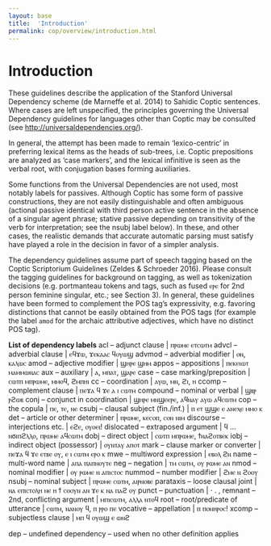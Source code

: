 ```yaml
---
layout: base
title:  'Introduction'
permalink: cop/overview/introduction.html
---
```


# Introduction

These guidelines describe the application of the Stanford Universal Dependency scheme (de Marneffe et al. 2014) to Sahidic Coptic sentences. Where cases are left unspecified, the principles governing the Universal Dependency guidelines for languages other than Coptic may be consulted (see http://universaldependencies.org/). 

In general, the attempt has been made to remain ‘lexico-centric’ in preferring lexical items as the heads of sub-trees, i.e. Coptic prepositions are analyzed as ‘case markers’, and the lexical infinitive is seen as the verbal root, with conjugation bases forming auxiliaries. 

Some functions from the Universal Dependencies are not used, most notably labels for passives. Although Coptic has some form of passive constructions, they are not easily distinguishable and often ambiguous (actional passive identical with third person active sentence in the absence of a singular agent phrase; stative passive depending on transitivity of the verb for interpretation; see the nsubj label below). In these, and other cases, the realistic demands that accurate automatic parsing must satisfy have played a role in the decision in favor of a simpler analysis.

The dependency guidelines assume part of speech tagging based on the Coptic Scriptorium Guidelines (Zeldes & Schroeder 2016). Please consult the tagging guidelines for background on tagging, as well as tokenization decisions (e.g. portmanteau tokens and tags, such as fused ⲉⲣⲉ for 2nd person feminine singular, etc.; see Section 3). In general, these guidelines have been formed to complement the POS tag’s expressivity, e.g. favoring distinctions that cannot be easily obtained from the POS tags (for example the label `amod` for the archaic attributive adjectives, which have no distinct POS tag).

**List of dependency labels**
acl – adjunct clause			| ⲡⲣⲱⲙⲉ ⲉⲧⲥⲱⲧⲙ
advcl – adverbial clause		| ⲉϥϫⲱ, ϫⲉⲕⲁⲁⲥ ϥⲟⲩⲱϣ
advmod – adverbial modifier	| ⲟⲛ, ⲕⲁⲗⲱⲥ
amod – adjective modifier		| ϣⲏⲣⲉ ϣⲏⲙ
appos – appositions 			| ⲡⲉⲕⲉⲓⲱⲧ ⲙⲁⲙⲙⲱⲛⲁⲥ
aux – auxiliary 			| ⲁ, ⲙⲡⲁⲧ, ϣⲁⲣⲉ
case – case marking/preposition	| ⲥⲱⲧⲡ ⲙⲡⲣⲱⲙⲉ, ⲙⲙⲟϥ, ϩⲙⲡⲏⲓ
cc – coordination 			| ⲁⲩⲱ, ⲙⲛ, ϩⲓ, ⲏ
ccomp – complement clause		| ⲡⲉϫⲁ ϥ ϫⲉ ⲁ ⲓ ⲥⲱⲧⲙ
compound – nominal or verbal	| ϣⲃⲣ ⲣϩⲱⲃ
conj – conjunct in coordination	| ϣⲏⲣⲉ ⲙⲛϣⲉⲉⲣⲉ, ⲁϥⲛⲁⲩ ⲁⲩⲱ ⲁϥⲥⲱⲧⲙ
cop – the copula			| ⲡⲉ, ⲧⲉ, ⲛⲉ
csubj – clausal subject (fin./inf.)	| ⲡ ⲉⲧ ϣϣⲉ ⲉ ⲁⲛⲉⲭⲉ ⲙⲙⲟ ⲕ
det – article or other determiner	| ⲡⲣⲱⲙⲉ, ⲕⲉⲥⲟⲡ, ⲥⲟⲛ ⲛⲓⲙ
discourse – interjections etc.		| ⲉϩⲉ, ⲟⲩⲟⲉⲓ!
dislocated – extraposed argument	| ϥ ... ⲛϭⲓⲡϩⲗⲗⲟ, ⲡⲣⲱⲙⲉ ⲁϥⲥⲱⲧⲙ
dobj – direct object			| ⲥⲱⲧⲡ ⲙⲡⲣⲱⲙⲉ, ϯⲛⲁϩⲟⲧⲃⲉⲕ
iobj – indirect object (possessor)	| ⲟⲩⲛⲧⲁⲩ ⲁⲡⲟⲧ
mark – clause marker or converter	| ⲡⲉϫⲁ ϥ ϫⲉ ⲉⲧⲃⲉ ⲟⲩ, ⲉ ⲓ ⲥⲱⲧⲙ ⲉⲣⲟ ⲕ
mwe – multiword expression		| ⲉⲃⲟⲗ ϩⲛ
name – multi-word name		| ⲁⲡⲁ ⲡⲁⲡⲛⲟⲩⲧⲉ
neg – negation 			| ⲧⲙ ⲥⲱⲧⲙ, ⲟⲩ ⲣⲱⲙⲉ ⲁⲛ
nmod – nominal modifier		| ⲟⲩ ⲣⲱⲙⲉ ⲛ ⲁⲡⲓⲥⲧⲟⲥ
nummod – number modifier		| ϩⲙⲉ ⲛ ϩⲟⲟⲩ
nsubj – nominal subject		| ⲡⲣⲱⲙⲉ ⲥⲱⲧⲙ, ⲁⲓⲣⲛⲟⲃⲉ
parataxis – loose clausal joint		| ⲛⲁ ⲉⲡⲓⲥⲧⲟⲗⲏ ⲛⲉ ⲏ ϯ ⲥⲟⲟⲩⲛ ⲁⲛ ϫⲉ ⲕ ⲛⲁ ⲡⲁϩ ⲟⲩ
punct – punctuation 			| · . ,
remnant – 2nd, conflicting argument	| ⲙⲡⲓⲥⲱⲧⲙ, ⲁⲗⲗⲁ ⲛⲧⲟϥ
root – root/predicate of utterance	| ⲥⲱⲧⲙ, ⲛⲁⲛⲟⲩ ϥ, ⲡ ⲣⲣⲟ ⲡⲉ
vocative – appellation			 | ⲡ ⲡⲟⲛⲏⲣⲟⲥ!
xcomp – subjectless clause		| ⲙⲡ ϥ ⲟⲩⲱϣ ⲉ ⲱⲛϩ

dep – undefined dependency – used when no other definition applies
